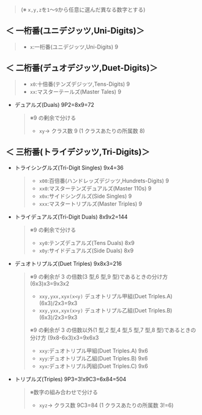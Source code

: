 > (※ `x,y,z`を`1`～`9`から任意に選んだ異なる数字とする)

## ＜ 一桁番(ユニデジッツ,Uni-Digits)＞

> - `x`:一桁番(ユニデジッツ,Uni-Digits) 9

## ＜ 二桁番(デュオデジッツ,Duet-Digits)＞

> - `x0`:十倍番(テンズデジッツ,Tens-Digits) 9
> - `xx`:マスターテールズ(Master Tales) 9

- デュアルズ(Duals) 9P2=8x9=72
  > ※9 の剰余で分ける
  >
  > - `xy`→ クラス数 9 (1 クラスあたりの所属数 8)

## ＜ 三桁番(トライデジッツ,Tri-Digits)＞

- トライシングルズ(Tri-Digit Singles) 9x4=36

  > - `x00`:百倍番(ハンドレッズデジッツ,Hundrets-Digits) 9
  > - `xx0`:マスターテンズデュアルズ(Master 110s) 9
  > - `x0x`:サイドシングルズ(Side Singles) 9
  > - `xxx`:マスタートリプルズ(Master Triples) 9

- トライデュアルズ(Tri-Digit Duals) 8x9x2=144

  > ※9 の剰余で分ける
  >
  > - `xy0`:テンズデュアルズ(Tens Duals) 8x9
  > - `x0y`:サイドデュアルズ(Side Duals) 8x9

- デュオトリプルズ(Duet Triples) 9x8x3=216

  > ※9 の剰余が 3 の倍数(3 型,6 型,9 型)であるときの分け方 (6x3)x3=9x3x2
  >
  > - `xxy,yxx,xyx(x<y)` デュオトリプル甲組(Duet Triples.A) (6x3)/2x3=9x3
  > - `xxy,yxx,xyx(x>y)` デュオトリプル乙組(Duet Triples.B) (6x3)/2x3=9x3
  >
  > ※9 の剰余が 3 の倍数以外(1 型,2 型,4 型,5 型,7 型,8 型)であるときの分け方 (9x8-6x3)x3=9x6x3
  >
  > - `xxy`:デュオトリプル甲組(Duet Triples.A) 9x6
  > - `xyy`:デュオトリプル乙組(Duet Triples.B) 9x6
  > - `xyx`:デュオトリプル丙組(Duet Triples.C) 9x6

- トリプルズ(Triples) 9P3=3!x9C3=6x84=504
  > ※数字の組み合わせで分ける
  >
  > - `xyz`→ クラス数 9C3=84 (1 クラスあたりの所属数 3!=6)

